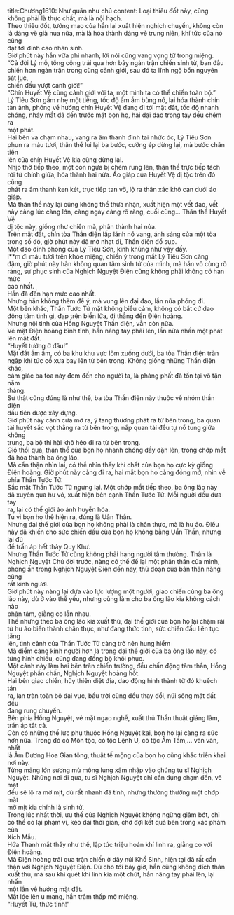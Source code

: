 title:Chương1610: Như quân như chủ
content:
Loại thiêu đốt này, cũng không phải là thực chất, mà là nội hạch.<br>Theo thiêu đốt, tướng mạo của hắn lại xuất hiện nghịch chuyển, không còn<br>là dáng vè già nua nữa, mà là hóa thành dáng vẻ trung niên, khí tức của nó cũng<br>đạt tới đỉnh cao nhân sinh.<br>Giờ phút này hắn vừa phi nhanh, lời nói cũng vang vọng từ trong miệng.<br>“Cả đời Lý mỗ, tổng cộng trải qua hơn bảy ngàn trận chiến sinh tử, ban đầu<br>chiến hơn ngàn trận trong cùng cảnh giới, sau đó ta lĩnh ngộ bổn nguyên sát lục,<br>chiến đấu vượt cảnh giới!”<br>“Chín Huyết Vệ cùng cảnh giới với ta, một mình ta có thể chiến toàn bộ.”<br>Lý Tiêu Sơn gầm nhẹ một tiếng, tốc độ ầm ầm bùng nổ, lại hóa thành chín<br>tàn ảnh, phóng về hướng chín Huyết Vệ đang đi tới mặt đất, tốc độ nhanh<br>chóng, nháy mắt đã đến trước mặt bọn họ, hai đại đao trong tay đều chém ra<br>một phát.<br>Hai bên va chạm nhau, vang ra âm thanh đinh tai nhức óc, Lý Tiêu Sơn<br>phun ra máu tươi, thân thể lui lại ba bước, cưỡng ép dừng lại, mà bước chân tiến<br>lên của chín Huyết Vệ kia cùng dừng lại.<br>Nhịp thở tiếp theo, một con ngựa bị chém rung lên, thân thể trực tiếp tách<br>rời từ chính giữa, hóa thành hai nửa. Áo giáp của Huyết Vệ dị tộc trên đó cũng<br>phát ra âm thanh ken két, trực tiếp tan vỡ, lộ ra thân xác khô cạn dưới áo giáp.<br>Mà thân thể này lại cũng không thể thừa nhận, xuất hiện một vết đao, vết<br>này càng lúc càng lớn, càng ngày càng rõ ràng, cuối cùng… Thân thể Huyết Vệ<br>dị tộc này, giống như chiến mã, phân thành hai nửa.<br>Trên mặt đất, chín tòa Thần điện lấp lánh nổ vang, ánh sáng của một tòa<br>trong số đó, giờ phút này đã mờ nhạt đi, Thần điện đổ sụp.<br>Một đao đỉnh phong của Lý Tiêu Sơn, kinh khủng như vậy đấy.<br>l**m đi máu tươi trên khóe miệng, chiến ý trong mắt Lý Tiêu Sơn càng<br>đậm, giờ phút này hắn không quan tâm sinh tử của mình, mà hắn vô cùng rõ<br>ràng, sự phục sinh của Nghịch Nguyệt Điện cũng không phải không có hạn mức<br>cao nhất.<br>Hắn đã đến hạn mức cao nhất.<br>Nhưng hắn không thèm để ý, mà vung lên đại đao, lần nữa phóng đi.<br>Một bên khác, Thần Tước Tử mặt không biểu cảm, không có bất cứ dao<br>động tâm tình gì, đạp trên biển lửa, đi thẳng đến Điện hoàng.<br>Nhưng nội tình của Hồng Nguyệt Thần điện, vẫn còn nữa.<br>Vẻ mặt Điện hoàng bình tĩnh, hắn nâng tay phải lên, lần nữa nhấn một phát<br>lên mặt đất.<br>“Huyết tướng ở đâu!”<br>Mặt đất ầm ầm, có ba khu khu vực lõm xuống dưới, ba tòa Thần điện tràn<br>ngập khí tức cổ xưa bay lên từ bên trong. Không giống những Thần điện khác,<br>cảm giác ba tòa này đem đến cho người ta, là phảng phất đã tồn tại vô tận năm<br>tháng.<br>Sự thật cũng đúng là như thế, ba tòa Thần điện này thuộc về nhóm thần điện<br>đầu tiên được xây dựng.<br>Giờ phút này cánh cửa mở ra, ý tang thương phát ra từ bên trong, ba quan<br>tài huyết sắc vọt thẳng ra từ bên trong, nắp quan tài đều tự nổ tung giữa không<br>trung, ba bộ thi hài khô héo đi ra từ bên trong.<br>Gió thổi qua, thân thể của bọn họ nhanh chóng đầy đặn lên, trong chớp mắt<br>đã hóa thành ba ông lão.<br>Mà cẩn thận nhìn lại, có thể nhìn thấy khí chất của bọn họ cực kỳ giống<br>Điện hoàng. Giờ phút này càng đi ra, hai mắt bọn họ càng đóng mở, nhìn về<br>phía Thần Tước Tử.<br>Sắc mặt Thần Tước Tử ngưng lại. Một chớp mắt tiếp theo, ba ông lão này<br>đã xuyên qua hư vô, xuất hiện bên cạnh Thần Tước Tử. Mỗi người đều đưa tay<br>ra, lại có thế giới ảo ảnh huyễn hóa.<br>Tu vi bọn họ thể hiện ra, đúng là Uẩn Thần.<br>Nhưng đại thế giới của bọn họ không phải là chân thực, mà là hư ảo. Điều<br>này đã khiến cho sức chiến đấu của bọn họ không bằng Uẩn Thần, nhưng lại đủ<br>để trấn áp hết thảy Quy Khư.<br>Nhưng Thần Tước Tử cũng không phải hạng người tầm thường. Thân là<br>Nghịch Nguyệt Chủ đời trước, nàng có thể để lại một phân thân của mình,<br>phong ấn trong Nghịch Nguyệt Điện đến nay, thủ đoạn của bản thân nàng cũng<br>rất kinh người.<br>Giờ phút này nàng lại dựa vào lực lượng một người, giao chiến cùng ba ông<br>lão này, dù ở vào thế yếu, nhưng cũng làm cho ba ông lão kia không cách nào<br>phân tâm, giằng co lẫn nhau.<br>Thế nhưng theo ba ông lão kia xuất thủ, đại thế giới của bọn họ lại chậm rãi<br>từ hư ảo biến thành chân thực, như đang thức tỉnh, sức chiến đấu liên tục tăng<br>lên, tình cảnh của Thần Tước Tử càng trở nên hung hiểm<br>Mà điểm càng kinh người hơn là trong đại thế giới của ba ông lão này, có<br>từng hình chiếu, cũng đang đồng bộ khôi phục.<br>Một cảnh này làm hai bên trên chiến trường, đều chấn động tâm thần, Hồng<br>Nguyệt phấn chấn, Nghịch Nguyệt hoảng hốt.<br>Hai bên giao chiến, hủy thiên diệt địa, dao động hình thành từ đó khuếch tán<br>ra, lan tràn toàn bộ đại vực, bầu trời cũng đều thay đổi, núi sông mặt đất đều<br>đang rung chuyển.<br>Bên phía Hồng Nguyệt, vẻ mặt ngạo nghễ, xuất thủ Thần thuật giáng lâm,<br>trấn áp tất cả.<br>Còn có những thế lực phụ thuộc Hồng Nguyệt kai, bọn họ lại càng ra sức<br>hơn nữa. Trong đó có Môn tộc, có tộc Lệnh U, có tộc Âm Tầm,… vân vân, nhất<br>là Âm Dương Hoa Gian tông, thuật tế mộng của bọn họ cũng khắc triển khai<br>nơi này.<br>Từng mảng lớn sương mù mông lung xâm nhập vào chúng tu sĩ Nghịch<br>Nguyệt. Những nơi đi qua, tu sĩ Nghịch Nguyệt chỉ cần đụng chạm đến, vẻ mặt<br>đều sẽ lộ ra mờ mịt, dù rất nhanh đã tỉnh, nhưng thường thường một chớp mắt<br>mờ mịt kia chính là sinh tử.<br>Trong lúc nhất thời, ưu thế của Nghịch Nguyệt không ngừng giảm bớt, chỉ<br>có thể co lại phạm vi, kéo dài thời gian, chờ đợi kết quả bên trong xác phàm của<br>Xích Mẫu.<br>Hứa Thanh mắt thấy như thế, lập tức triệu hoán khí linh ra, giằng co với<br>Điện hoàng.<br>Mà Điện hoàng trải qua trận chiến ở dãy núi Khổ Sinh, hiện tại đã rất cẩn<br>thận với Nghịch Nguyệt Điện. Dù cho tới bây giờ, hắn cũng không đích thân<br>xuất thủ, mà sau khi quét khí linh kia một chút, hắn nâng tay phải lên, lại nhấn<br>một lần về hướng mặt đất.<br>Mắt lóe lên u mang, hắn trầm thấp mở miệng.<br>“Huyết Tử, thức tỉnh!”